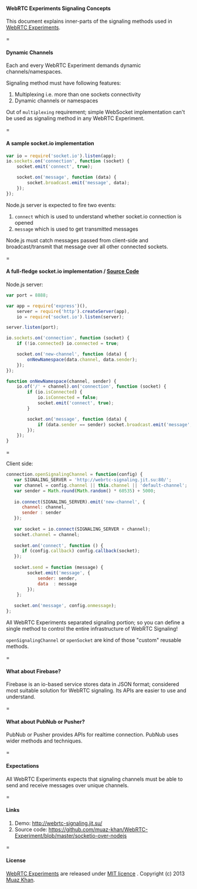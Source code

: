 #### WebRTC Experiments Signaling Concepts

This document explains inner-parts of the signaling methods used in [WebRTC Experiments](https://www.webrtc-experiment.com/).

=

#### Dynamic Channels

Each and every WebRTC Experiment demands dynamic channels/namespaces.

Signaling method must have following features:

1. Multiplexing i.e. more than one sockets connectivity
2. Dynamic channels or namespaces

Out of `multiplexing` requirement; simple WebSocket implementation can't be used as signaling method in any WebRTC Experiment.

=

#### A sample socket.io implementation

```javascript
var io = require('socket.io').listen(app);
io.sockets.on('connection', function (socket) {
    socket.emit('connect', true);

    socket.on('message', function (data) {
        socket.broadcast.emit('message', data);
    });
});
```

Node.js server is expected to fire two events:

1. `connect` which is used to understand whether socket.io connection is opened
2. `message` which is used to get transmitted messages

Node.js must catch messages passed from client-side and broadcast/transmit that message over all other connected sockets.

=

#### A full-fledge socket.io implementation / [Source Code](https://github.com/muaz-khan/WebRTC-Experiment/blob/master/socketio-over-nodejs)

Node.js server:

```javascript
var port = 8888;

var app = require('express')(),
    server = require('http').createServer(app),
    io = require('socket.io').listen(server);

server.listen(port);

io.sockets.on('connection', function (socket) {
    if (!io.connected) io.connected = true;

    socket.on('new-channel', function (data) {
        onNewNamespace(data.channel, data.sender);
    });
});

function onNewNamespace(channel, sender) {
    io.of('/' + channel).on('connection', function (socket) {
        if (io.isConnected) {
            io.isConnected = false;
            socket.emit('connect', true);
        }

        socket.on('message', function (data) {
            if (data.sender == sender) socket.broadcast.emit('message', data.data);
        });
    });
}
```

=

Client side:

```javascript
connection.openSignalingChannel = function(config) {
   var SIGNALING_SERVER = 'http://webrtc-signaling.jit.su:80/';
   var channel = config.channel || this.channel || 'default-channel';
   var sender = Math.round(Math.random() * 60535) + 5000;
   
   io.connect(SIGNALING_SERVER).emit('new-channel', {
      channel: channel,
      sender : sender
   });
   
   var socket = io.connect(SIGNALING_SERVER + channel);
   socket.channel = channel;
   
   socket.on('connect', function () {
      if (config.callback) config.callback(socket);
   });
   
   socket.send = function (message) {
        socket.emit('message', {
            sender: sender,
            data  : message
        });
    };
   
   socket.on('message', config.onmessage);
};
```

All WebRTC Experiments separated signaling portion; so you can define a single method to control the entire infrastructure of WebRTC Signaling!

`openSignalingChannel` or `openSocket` are kind of those "custom" reusable methods.

=

#### What about Firebase?

Firebase is an io-based service stores data in JSON format; considered most suitable solution for WebRTC signaling. Its APIs are easier to use and understand.

=

#### What about PubNub or Pusher?

PubNub or Pusher provides APIs for realtime connection. PubNub uses wider methods and techniques.

=

#### Expectations

All WebRTC Experiments expects that signaling channels must be able to send and receive messages over unique channels.

=

#### Links

1. Demo: http://webrtc-signaling.jit.su/
2. Source code: https://github.com/muaz-khan/WebRTC-Experiment/blob/master/socketio-over-nodejs

=

#### License

[WebRTC Experiments](https://github.com/muaz-khan/WebRTC-Experiment) are released under [MIT licence](https://www.webrtc-experiment.com/licence/) . Copyright (c) 2013 [Muaz Khan](https://plus.google.com/100325991024054712503).
